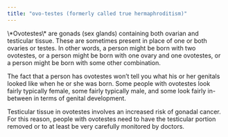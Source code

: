 ```yaml
---
title: "ovo-testes (formerly called true hermaphroditism)"
---
```


<p>\*Ovotestes\* are gonads (sex glands) containing both ovarian and testicular tissue. These are sometimes present in place of one or both ovaries or testes. In other words, a person might be born with two ovotestes, or a person might be born with one ovary and one ovotestes, or a person might be born with some other combination.  </p>

<p>The fact that a person has ovotestes won’t tell you what his or her genitals looked like when he or she was born. Some people with ovotestes look fairly typically female, some fairly typically male, and some look fairly in-between in terms of genital development.  </p>

<p>Testicular tissue in ovotestes involves an increased risk of gonadal cancer. For this reason, people with ovotestes need to have the testicular portion removed or to at least be very carefully monitored by doctors.</p>